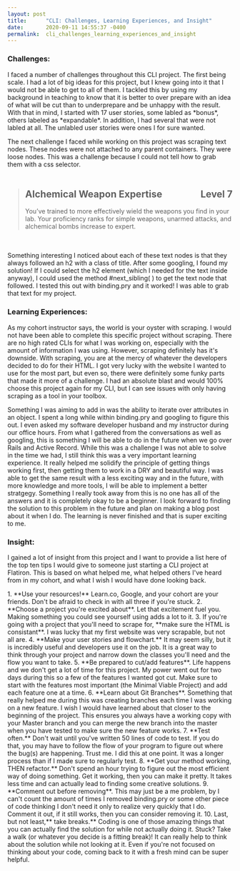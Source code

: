 ```yaml
---
layout: post
title:      "CLI: Challenges, Learning Experiences, and Insight"
date:       2020-09-11 14:55:37 -0400
permalink:  cli_challenges_learning_experiences_and_insight
---
```



### Challenges:

 <p>I faced a number of challenges throughout this CLI project. The first being scale. I had a lot of big ideas for this project, but I knew going into it that I would not be able to get to all of them. I tackled this by using my background in teaching to know that it is better to over prepare with an idea of what will be cut than to underprepare and be unhappy with the result. With that in mind, I started with 17 user stories, some labled as *bonus*, others labeled as *expandable*. In addition, I had several that were not labled at all. The unlabled user stories were ones I for sure wanted. </p>
<p>The next challenge I faced while working on this project was scraping text nodes. These nodes were not attached to any parent containers. They were loose nodes. This was a challenge because I could not tell how to grab them with a css selector. <br><br>

> <h2 class="title">Alchemical Weapon Expertise<span style="float:right;">Level 7</span></h2> You’ve trained to more effectively wield the weapons you find in your lab. Your proficiency ranks for simple weapons, unarmed attacks, and alchemical bombs increase to expert. 


<br > <br> 
Something interesting I noticed about each of these text nodes is that they always followed an h2 with a class of title. After some googling, I found my solution! If I could select the h2 element (which I needed for the text inside anyway), I could used the method #next_sibling( ) to get the text node that followed. I tested this out with binding.pry and it worked! I was able to grab that text for my project. </p>



### Learning Experiences:

<p> As my cohort instructor says, the world is your oyster with scraping. I would not have been able to complete this specific project without scraping. There are no high rated CLIs for what I was working on, especially with the amount of information I was using. However, scraping definitely has it's downside. With scraping, you are at the mercy of whatever the developers decided to do for their HTML. I got very lucky with the website I wanted to use for the most part, but even so, there were definitely some funky parts that made it more of a challenge. I had an absolute blast and would 100% choose this project again for my CLI, but I can see issues with only having scraping as a tool in your toolbox. </p>

<p> Something I was aiming to add in was the ability to iterate over attributes in an object. I spent a long while within binding.pry and googling to figure this out. I even asked my software developer husband and my instructor during our office hours. From what I gathered from the conversations as well as googling, this is something I will be able to do in the future when we go over Rails and Active Record. While this was a challenge I was not able to solve in the time we had, I still think this was a very important learning experience. It really helped me solidify the principle of getting things working first, then getting them to work in a DRY and beautiful way. I was able to get the same result with a less exciting way and in the future, with more knowledge and more tools, I will be able to implement a better stratgegy. Something I really took away from this is no one has all of the answers and it is completely okay to be a beginner. I look forward to finding the solution to this problem in the future and plan on making a blog post about it when I do. The learning is never finished and that is super exciting to me. </p>


### Insight: 

<p> I gained a lot of insight from this project and I want to provide a list here of the top ten tips I would give to someone just starting a CLI project at Flatiron. This is based on what helped me, what helped others I've heard from in my cohort, and what I wish I would have done looking back. </p>
1. **Use your resources!** Learn.co, Google, and your cohort are your friends. Don't be afraid to check in with all three if you're stuck. 
2. **Choose a project you're excited about**. Let that excitement fuel you. Making something you could see yourself using adds a lot to it.
3. If you're going with a project that you'll need to scrape for, **make sure the HTML is consistant**. I was lucky that my first website was very scrapable, but not all are. 
4. **Make your user stories and flowchart.** It may seem silly, but it is incredibly useful and developers use it on the job. It is a great way to think through your project and narrow down the classes you'll need and the flow you want to take.
5. **Be prepared to cut/add features**. Life happens and we don't get a lot of time for this project. My power went out for two days during this so a few of the features I wanted got cut. Make sure to start with the features most important (the Minimal Viable Project) and add each feature one at a time.
6. **Learn about Git Branches**. Something that really helped me during this was creating branches each time I was working on a new feature. I wish I would have learned about that closer to the beginning of the project. This ensures you always have a working copy with your Master branch and you can merge the new branch into the master when you have tested to make sure the new feature works.
7. **Test often.** Don't wait until you've written 50 lines of code to test. If you do that, you may have to follow the flow of your program to figure out where the bug(s) are happening. Trust me. I did this at one point. It was a longer process than if I made sure to regularly test.
8. **Get your method working, THEN refactor.** Don't spend an hour trying to figure out the most efficient way of doing something. Get it working, then you can make it pretty. It takes less time and can actually lead to finding some creative solutions.
9. **Comment out before removing**. This may just be a me problem, by I can't count the amount of times I removed binding.pry or some other piece of code thinking I don't need it only to realize very quickly that I do. Comment it out, if it still works, then you can consider removing it.
10. Last, but not least,** take breaks.** Coding is one of those amazing things that you can actually find the solution for while not actually doing it. Stuck? Take a walk (or whatever you decide is a fitting break)! It can really help to think about the solution while not looking at it. Even if you're not focused on thinking about your code, coming back to it with a fresh mind can be super helpful.
